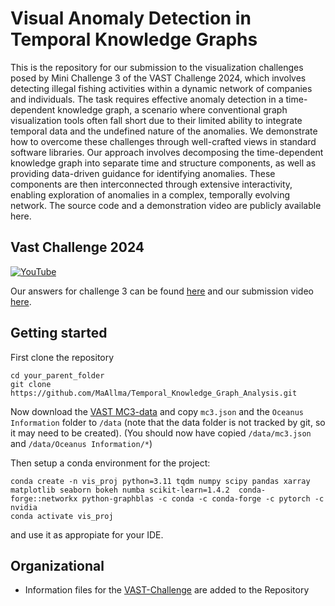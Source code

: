 # Visual Anomaly Detection in Temporal Knowledge Graphs

This is the repository for our submission to the visualization challenges posed by Mini Challenge 3 of the VAST Challenge 2024, which involves detecting illegal fishing activities within a dynamic network of companies and individuals. The task requires effective anomaly detection in a time-dependent knowledge graph, a scenario where conventional graph visualization tools often fall short due to their limited ability to integrate temporal data and the undefined nature of the anomalies. We demonstrate how to overcome these challenges through well-crafted views in standard software libraries. Our approach involves decomposing the time-dependent knowledge graph into separate time and structure components, as well as providing data-driven guidance for identifying anomalies. These components are then interconnected through extensive interactivity, enabling exploration of anomalies in a complex, temporally evolving network. The source code and a demonstration video are publicly available here.

## Vast Challenge 2024
[![YouTube](http://i.ytimg.com/vi/pOLVmvl17jM/hqdefault.jpg)](https://www.youtube.com/watch?v=pOLVmvl17jM)

Our answers for challenge 3 can be found [here](Vast_Challenge_Answers_MC3.md) and our submission video [here](https://youtu.be/pOLVmvl17jM).
## Getting started

First clone the repository
```
cd your_parent_folder
git clone https://github.com/MaAllma/Temporal_Knowledge_Graph_Analysis.git
```

Now download the [VAST MC3-data](https://vast-challenge.github.io/2024/MC3.html) and copy `mc3.json` and the 
`Oceanus Information` folder to `/data` (note that the data folder is not tracked by git, so it may need to be 
created). (You should now have copied `/data/mc3.json` and `/data/Oceanus Information/*`)

Then setup a conda environment for the project:
```
conda create -n vis_proj python=3.11 tqdm numpy scipy pandas xarray matplotlib seaborn bokeh numba scikit-learn=1.4.2  conda-forge::networkx python-graphblas -c conda -c conda-forge -c pytorch -c nvidia
conda activate vis_proj
```
and use it as appropiate for your IDE.
## Organizational

- Information files for the [VAST-Challenge](VAST%202024.md) are added to the Repository
